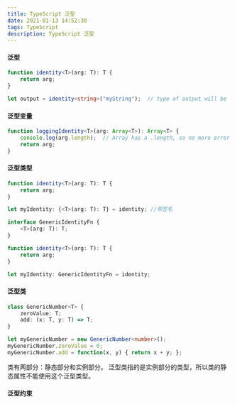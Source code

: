 ```yaml
---
title: TypeScript 泛型
date: 2021-01-13 14:52:30
tags: TypeScript
description: TypeScript 泛型
---
```


#### 泛型
``` typescript
function identity<T>(arg: T): T {
    return arg;
}
```

``` typescript
let output = identity<string>("myString");  // type of output will be 'string'
```

#### 泛型变量
``` typescript
function loggingIdentity<T>(arg: Array<T>): Array<T> {
    console.log(arg.length);  // Array has a .length, so no more error
    return arg;
}
```

#### 泛型类型
``` typescript
function identity<T>(arg: T): T {
    return arg;
}

let myIdentity: {<T>(arg: T): T} = identity; //带签名
```

``` typescript
interface GenericIdentityFn {
    <T>(arg: T): T;
}

function identity<T>(arg: T): T {
    return arg;
}

let myIdentity: GenericIdentityFn = identity;
```


#### 泛型类
``` typescript
class GenericNumber<T> {
    zeroValue: T;
    add: (x: T, y: T) => T;
}

let myGenericNumber = new GenericNumber<number>();
myGenericNumber.zeroValue = 0;
myGenericNumber.add = function(x, y) { return x + y; };
```
类有两部分：静态部分和实例部分。 泛型类指的是实例部分的类型，所以类的静态属性不能使用这个泛型类型。

#### 泛型约束
